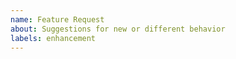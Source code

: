 ```yaml
---
name: Feature Request
about: Suggestions for new or different behavior
labels: enhancement
---
```


<!--
	Before opening an issue, please check whether a similar issue has already been created.

	Please describe your feature request below.
-->
